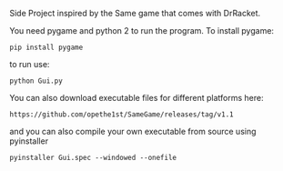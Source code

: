 Side Project inspired by the Same game that comes with DrRacket.

You need pygame and python 2 to run the program. To install pygame:
    
    pip install pygame
    
to run use:
    
    python Gui.py

You can also download executable files for different platforms here:

    https://github.com/opethe1st/SameGame/releases/tag/v1.1

and you can also compile your own executable from source using pyinstaller 
    
    pyinstaller Gui.spec --windowed --onefile
